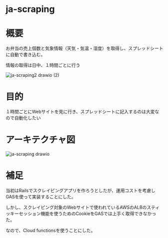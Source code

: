 # ja-scraping

# 概要
お弁当の売上個数と気象情報（天気・気温・湿度）を取得し、スプレッドシートに自動で書き込む。

情報の取得は日中、１時間ごとに行う


![ja-scraping2 drawio (2)](https://user-images.githubusercontent.com/68171652/194685610-703a42b1-a779-4483-9a60-b5aa34d981ee.png)


# 目的
１時間ごとにWebサイトを見に行き、スプレッドシートに記入するのは大変なので自動化したい

# アーキテクチャ図
![ja-scraping drawio](https://user-images.githubusercontent.com/68171652/194684458-26b5d20b-e622-40c6-9a6f-d234f378869d.png)

# 補足
当初はRailsでスクレイピングアプリを作ろうとしたが、運用コストを考慮しGASを使って実装することにした。

しかし、スクレイピング対象のWebサイトで使われているAWSのALBのスティッキーセッション機能を使うためのCookieをGASでは上手く取得できなかった。

なので、Cloud functionsを使うことにした。
